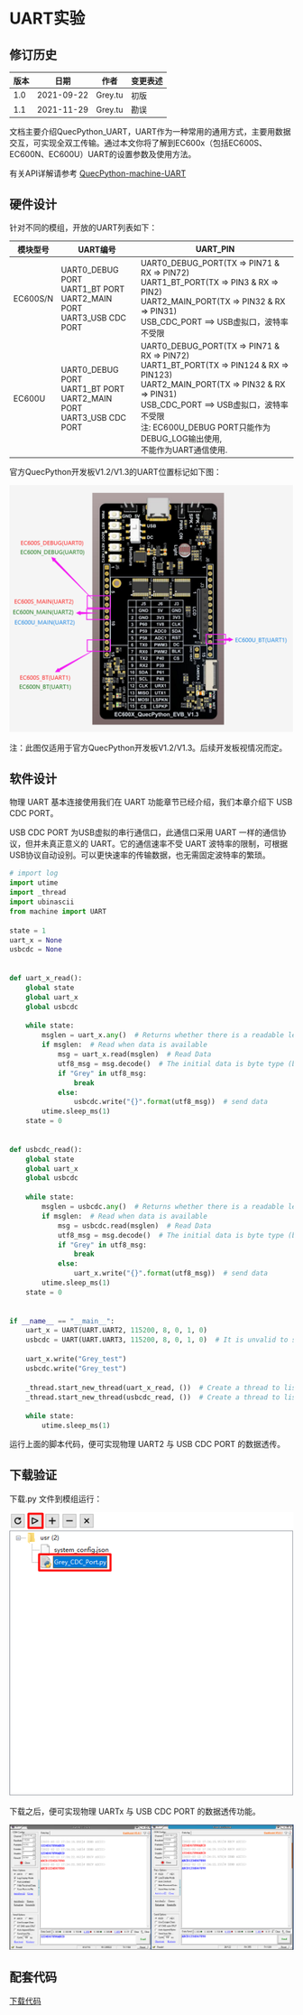 ﻿# UART实验

## 修订历史

| 版本 | 日期       | 作者    | 变更表述 |
| ---- | ---------- | ------- | -------- |
| 1.0  | 2021-09-22 | Grey.tu | 初版     |
| 1.1  | 2021-11-29 | Grey.tu | 勘误     |

文档主要介绍QuecPython_UART，UART作为一种常用的通用方式，主要用数据交互，可实现全双工传输。通过本文你将了解到EC600x（包括EC600S、EC600N、EC600U）UART的设置参数及使用方法。

有关API详解请参考 [QuecPython-machine-UART](https://python.quectel.com/wiki/#/zh-cn/api/QuecPythonClasslib?id=uart)



## 硬件设计

针对不同的模组，开放的UART列表如下：

| 模块型号 | UART编号                                                     | UART_PIN                                                     |
| -------- | ------------------------------------------------------------ | ------------------------------------------------------------ |
| EC600S/N | UART0_DEBUG PORT<br>UART1_BT PORT<br/>UART2_MAIN PORT<br />UART3_USB CDC PORT | UART0_DEBUG_PORT(TX => PIN71 & RX => PIN72)<br />UART1_BT_PORT(TX => PIN3 & RX => PIN2)<br />UART2_MAIN_PORT(TX => PIN32 & RX => PIN31)<br />USB_CDC_PORT ==> USB虚拟口，波特率不受限 |
| EC600U   | UART0_DEBUG PORT<br />UART1_BT PORT<br/>UART2_MAIN PORT<br />UART3_USB CDC PORT | UART0_DEBUG_PORT(TX => PIN71 & RX => PIN72)<br />UART1_BT_PORT(TX => PIN124 & RX => PIN123) <br />UART2_MAIN_PORT(TX => PIN32 & RX => PIN31)<br />USB_CDC_PORT ==> USB虚拟口，波特率不受限<br />注: EC600U_DEBUG PORT只能作为DEBUG_LOG输出使用, <br />不能作为UART通信使用. |

官方QuecPython开发板V1.2/V1.3的UART位置标记如下图：

![media_UART_1](media/media_UART_1.jpg)

注：此图仅适用于官方QuecPython开发板V1.2/V1.3。后续开发板视情况而定。



## 软件设计

物理 UART 基本连接使用我们在 UART 功能章节已经介绍，我们本章介绍下 USB CDC PORT。

USB CDC PORT 为USB虚拟的串行通信口，此通信口采用 UART 一样的通信协议，但并未真正意义的 UART。它的通信速率不受 UART 波特率的限制，可根据USB协议自动设别。可以更快速率的传输数据，也无需固定波特率的繁琐。

```python
# import log
import utime
import _thread
import ubinascii
from machine import UART

state = 1
uart_x = None
usbcdc = None


def uart_x_read():
    global state
    global uart_x
    global usbcdc

    while state:
        msglen = uart_x.any()  # Returns whether there is a readable length of data
        if msglen:  # Read when data is available
            msg = uart_x.read(msglen)  # Read Data
            utf8_msg = msg.decode()  # The initial data is byte type (bytes), which encodes byte type data
            if "Grey" in utf8_msg:
                break
            else:
                usbcdc.write("{}".format(utf8_msg))  # send data
        utime.sleep_ms(1)
    state = 0


def usbcdc_read():
    global state
    global uart_x
    global usbcdc

    while state:
        msglen = usbcdc.any()  # Returns whether there is a readable length of data
        if msglen:  # Read when data is available
            msg = usbcdc.read(msglen)  # Read Data
            utf8_msg = msg.decode()  # The initial data is byte type (bytes), which encodes byte type data
            if "Grey" in utf8_msg:
                break
            else:
                uart_x.write("{}".format(utf8_msg))  # send data
        utime.sleep_ms(1)
    state = 0


if __name__ == "__main__":
    uart_x = UART(UART.UART2, 115200, 8, 0, 1, 0)
    usbcdc = UART(UART.UART3, 115200, 8, 0, 1, 0)  # It is unvalid to set the baudrate, while in communication, any baudrate is available

    uart_x.write("Grey_test")
    usbcdc.write("Grey_test") 

    _thread.start_new_thread(uart_x_read, ())  # Create a thread to listen for receiving UART messages
    _thread.start_new_thread(usbcdc_read, ())  # Create a thread to listen for receiving CDC messages

    while state:
        utime.sleep_ms(1)
```

运行上面的脚本代码，便可实现物理 UART2 与 USB CDC PORT 的数据透传。



## 下载验证

下载.py 文件到模组运行：

![media_UART_2](media/media_UART_2.jpg)

下载之后，便可实现物理 UARTx 与 USB CDC PORT 的数据透传功能。

![media_UART_3](media/media_UART_3.jpg)



## 配套代码

<!-- * [下载代码](code/code_UART_CDC.py) -->
 <a href="code/code_UART_CDC.py" target="_blank">下载代码</a>